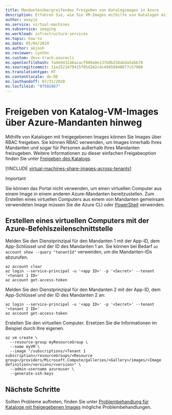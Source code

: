 ```yaml
---
title: Mandantenübergreifendes Freigeben von Katalogimages in Azure
description: Erfahren Sie, wie Sie VM-Images mithilfe von Katalogen mit freigegebenen Images über Azure-Mandanten hinweg freigeben.
author: axayjo
ms.service: virtual-machines
ms.subservice: imaging
ms.workload: infrastructure-services
ms.topic: how-to
ms.date: 05/04/2019
ms.author: akjosh
ms.reviewer: cynthn
ms.custom: devx-track-azurecli
ms.openlocfilehash: fa4e9432a6acacf986a8e137b0b258abda5abb78
ms.sourcegitcommit: 11e2521679415f05d3d2c4c49858940677c57900
ms.translationtype: HT
ms.contentlocale: de-DE
ms.lasthandoff: 07/31/2020
ms.locfileid: "87502867"
---
```

# <a name="share-gallery-vm-images-across-azure-tenants"></a>Freigeben von Katalog-VM-Images über Azure-Mandanten hinweg

Mithilfe von Katalogen mit freigegebenen Images können Sie Images über RBAC freigeben. Sie können RBAC verwenden, um Images innerhalb Ihres Mandanten und sogar für Personen außerhalb Ihres Mandanten freizugeben. Weitere Informationen zu dieser einfachen Freigabeoption finden Sie unter [Freigeben des Katalogs](./shared-images-portal.md#share-the-gallery).

[!INCLUDE [virtual-machines-share-images-across-tenants](../../../includes/virtual-machines-share-images-across-tenants.md)]

> [!IMPORTANT]
> Sie können das Portal nicht verwenden, um einen virtuellen Computer aus einem Image in einem anderen Azure-Mandanten bereitzustellen. Zum Erstellen eines virtuellen Computers aus einem von Mandanten gemeinsam verwendeten Image müssen Sie die Azure CLI oder [PowerShell](../windows/share-images-across-tenants.md) verwenden.

## <a name="create-a-vm-using-azure-cli"></a>Erstellen eines virtuellen Computers mit der Azure-Befehlszeilenschnittstelle

Melden Sie den Dienstprinzipal für den Mandanten 1 mit der App-ID, dem App-Schlüssel und der ID des Mandanten 1 an. Sie können bei Bedarf `az account show --query "tenantId"` verwenden, um die Mandanten-IDs abzurufen.

```azurecli-interactive
az account clear
az login --service-principal -u '<app ID>' -p '<Secret>' --tenant '<tenant 1 ID>'
az account get-access-token 
```
 
Melden Sie den Dienstprinzipal für den Mandanten 2 mit der App-ID, dem App-Schlüssel und der ID des Mandanten 2 an:

```azurecli-interactive
az login --service-principal -u '<app ID>' -p '<Secret>' --tenant '<tenant 2 ID>'
az account get-access-token
```

Erstellen Sie den virtuellen Computer. Ersetzen Sie die Informationen im Beispiel durch Ihre eigenen.

```azurecli-interactive
az vm create \
  --resource-group myResourceGroup \
  --name myVM \
  --image "/subscriptions/<Tenant 1 subscription>/resourceGroups/<Resource group>/providers/Microsoft.Compute/galleries/<Gallery>/images/<Image definition>/versions/<version>" \
  --admin-username azureuser \
  --generate-ssh-keys
```

## <a name="next-steps"></a>Nächste Schritte

Sollten Probleme auftreten, finden Sie unter [Problembehandlung für Kataloge mit freigegebenen Images](troubleshooting-shared-images.md) mögliche Problembehandlungen.
